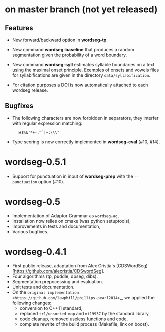 # on master branch (not yet released)

## Features

* New forward/backward option in **wordseg-tp**.

* New command **wordseg-baseline** that produces a random
  segmentation given the probability of a word boundary.

* New command **wordseg-syll** estimates syllable boundaries on a text
  using the maximal onset principle. Exemples of onsets and vowels
  files for syllabifications are given in the directory `data/syllabification`.

* For citation purposes a DOI is now automatically attached to each
  wordseg release.

## Bugfixes

* The following characters are now forbidden in separators, they
  interfer with regular expression matching:

        !#$%&'*+-.^`|~:\\\"

* Type scoring is now correctly implemented in **wordseg-eval** (#10,
  #14).


# wordseg-0.5.1

* Support for punctuation in input of **wordseg-prep** with the
  `--punctuation` option (#10).


# wordseg-0.5

* Implementation of Adaptor Grammar as ``wordseg-ag``,
* Installation now relies on cmake (was python setuptools),
* Improvements in tests and documentation,
* Various bugfixes.


# wordseg-0.4.1

* First public release, adaptation from Alex Cristia's
  (CDSWordSeg)[https://github.com/alecristia/CDSwordSeg].
* Four algorithms (tp, puddle, dpseg, dibs).
* Segmentation prepocessing and evaluation.
* Unit tests and documentation.
* On the `original implementation
  <https://github.com/lawphill/phillips-pearl2014>`_, we applied the
  following changes:
  - conversion to C++11 standard,
  - replaced ``tr1/unsorted_map`` and ``mt19937`` by the standard library,
  - code cleanup, removed useless functions and code,
  - complete rewrite of the build process (Makefile, link on boost).
